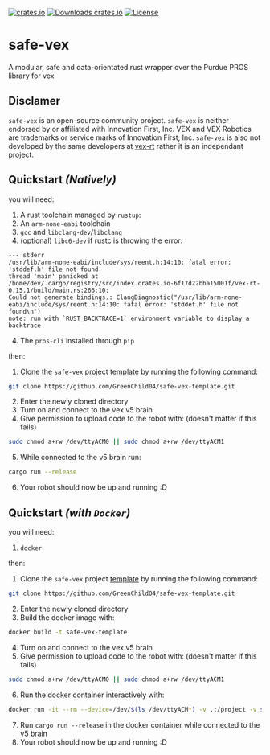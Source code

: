 [![crates.io](https://img.shields.io/crates/v/cargo-rdme.svg)](https://crates.io/crates/safe-vex)
[![Downloads crates.io](https://img.shields.io/crates/d/safe-vex.svg?label=crates.io%20downloads)](https://crates.io/crates/safe-vex)
[![License](https://img.shields.io/crates/l/safe-vex.svg)](./LICENSE.md)

# safe-vex
A modular, safe and data-orientated rust wrapper over the Purdue PROS library for vex

## Disclamer
`safe-vex` is an open-source community project. `safe-vex` is neither endorsed by or affiliated with Innovation First, Inc. VEX and VEX Robotics are trademarks or service marks of Innovation First, Inc. `safe-vex` is also not developed by the same developers at [vex-rt](https://crates.io/crates/vex-rt) rather it is an independant project.

## Quickstart *(Natively)*
you will need:
1. A rust toolchain managed by `rustup`:
2. An `arm-none-eabi` toolchain
3. `gcc` and `libclang-dev`/`libclang`
4. (optional) `libc6-dev` if rustc is throwing the error:
```
--- stderr
/usr/lib/arm-none-eabi/include/sys/reent.h:14:10: fatal error: 'stddef.h' file not found
thread 'main' panicked at /home/dev/.cargo/registry/src/index.crates.io-6f17d22bba15001f/vex-rt-0.15.1/build/main.rs:266:10:
Could not generate bindings.: ClangDiagnostic("/usr/lib/arm-none-eabi/include/sys/reent.h:14:10: fatal error: 'stddef.h' file not found\n")
note: run with `RUST_BACKTRACE=1` environment variable to display a backtrace
```
4. The `pros-cli` installed through `pip`

then:
1. Clone the `safe-vex` project [template](https://github.com/GreenChild04/safe-vex-template) by running the following command:
```sh
git clone https://github.com/GreenChild04/safe-vex-template.git
```
2. Enter the newly cloned directory
3. Turn on and connect to the vex v5 brain
4. Give permission to upload code to the robot with: (doesn't matter if this fails)
```sh
sudo chmod a+rw /dev/ttyACM0 || sudo chmod a+rw /dev/ttyACM1
```
5. While connected to the v5 brain run:
```sh
cargo run --release
```
6. Your robot should now be up and running :D

## Quickstart *(with `Docker`)*
you will need:
1. `docker`

then:
1. Clone the `safe-vex` project [template](https://github.com/GreenChild04/safe-vex-template) by running the following command:
```sh
git clone https://github.com/GreenChild04/safe-vex-template.git
```
2. Enter the newly cloned directory
3. Build the docker image with:
```sh
docker build -t safe-vex-template
```
4. Turn on and connect to the vex v5 brain
5. Give permission to upload code to the robot with: (doesn't matter if this fails)
```sh
sudo chmod a+rw /dev/ttyACM0 || sudo chmod a+rw /dev/ttyACM1
```
6. Run the docker container interactively with:
```sh
docker run -it --rm --device=/dev/$(ls /dev/ttyACM*) -v .:/project -v $HOME/.cargo/registry:/home/dev/.cargo/registry safe-vex-template
```
7. Run `cargo run --release` in the docker container while connected to the v5 brain
8. Your robot should now be up and running :D
